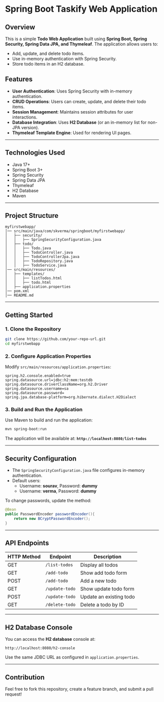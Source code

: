 # Spring Boot Taskify Web Application

## Overview
This is a simple **Todo Web Application** built using **Spring Boot, Spring Security, Spring Data JPA, and Thymeleaf**. The application allows users to:
- Add, update, and delete todo items.
- Use in-memory authentication with Spring Security.
- Store todo items in an H2 database.

## Features
- **User Authentication**: Uses Spring Security with in-memory authentication.
- **CRUD Operations**: Users can create, update, and delete their todo items.
- **Session Management**: Maintains session attributes for user interactions.
- **Database Integration**: Uses **H2 Database** (or an in-memory list for non-JPA version).
- **Thymeleaf Template Engine**: Used for rendering UI pages.

---

## Technologies Used
- Java 17+
- Spring Boot 3+
- Spring Security
- Spring Data JPA
- Thymeleaf
- H2 Database
- Maven

---

## Project Structure
```
myfirstwebapp/
│── src/main/java/com/skverma/springboot/myfirstwebapp/
│   ├── security/
│   │   ├── SpringSecurityConfiguration.java
│   ├── todo/
│   │   ├── Todo.java
│   │   ├── TodoController.java
│   │   ├── TodoControllerJpa.java
│   │   ├── TodoRepository.java
│   │   ├── TodoService.java
│── src/main/resources/
│   ├── templates/
│   │   ├── listTodos.html
│   │   ├── todo.html
│   ├── application.properties
│── pom.xml
│── README.md
```

---

## Getting Started
### 1. Clone the Repository
```sh
git clone https://github.com/your-repo-url.git
cd myfirstwebapp
```

### 2. Configure Application Properties
Modify `src/main/resources/application.properties`:
```properties
spring.h2.console.enabled=true
spring.datasource.url=jdbc:h2:mem:testdb
spring.datasource.driverClassName=org.h2.Driver
spring.datasource.username=sa
spring.datasource.password=
spring.jpa.database-platform=org.hibernate.dialect.H2Dialect
```

### 3. Build and Run the Application
Use Maven to build and run the application:
```sh
mvn spring-boot:run
```

The application will be available at: **`http://localhost:8080/list-todos`**

---

## Security Configuration
- The `SpringSecurityConfiguration.java` file configures in-memory authentication.
- Default users:
  - Username: **sourav**, Password: **dummy**
  - Username: **verma**, Password: **dummy**

To change passwords, update the method:
```java
@Bean
public PasswordEncoder passwordEncoder(){
    return new BCryptPasswordEncoder();
}
```

---

## API Endpoints
| HTTP Method | Endpoint       | Description                 |
|------------|---------------|-----------------------------|
| GET        | `/list-todos`  | Display all todos           |
| GET        | `/add-todo`    | Show add todo form          |
| POST       | `/add-todo`    | Add a new todo              |
| GET        | `/update-todo` | Show update todo form       |
| POST       | `/update-todo` | Update an existing todo     |
| GET        | `/delete-todo` | Delete a todo by ID         |

---

## H2 Database Console
You can access the **H2 database** console at:
```
http://localhost:8080/h2-console
```
Use the same JDBC URL as configured in `application.properties`.

---

## Contribution
Feel free to fork this repository, create a feature branch, and submit a pull request!

